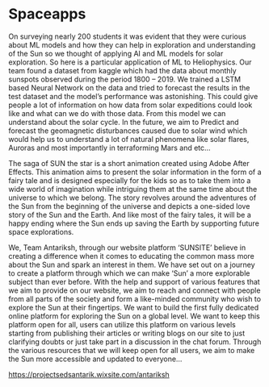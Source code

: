 # Spaceapps
On surveying nearly 200 students it was evident that they were curious about ML models and how they can help in exploration and understanding of the Sun so we thought of applying AI and ML models for solar exploration.
So here is a particular application of ML to Heliophysics. Our team found a dataset from kaggle which had the data about monthly sunspots observed during the period 1800 – 2019. We trained a LSTM based Neural Network on the data and tried to forecast the results in the test dataset and the model’s performance was astonishing. This could give people a lot of information on how data from solar expeditions could look like and what can we do with those data. From this model we can understand about the solar cycle.
In the future, we aim to Predict and forecast the geomagnetic disturbances caused due to solar wind which would help us to understand a lot of natural phenomena like solar flares, Auroras and most importantly in terraforming Mars and etc…
 
 
 
 
 
The saga of SUN the star is a short animation created using Adobe After Effects. This animation aims to present the solar information in the form of a fairy tale and is designed especially for the kids so as to take them into a wide world of imagination while intriguing them at the same time about the universe to which we belong. The story revolves around the adventures of the Sun from the beginning of the universe and depicts a one-sided love story of the Sun and the Earth. And like most of the fairy tales, it will be a happy ending where the Sun ends up saving the Earth by supporting future space explorations.
 
We, Team Antariksh, through our website platform ‘SUNSITE’ believe in creating a difference when it comes to educating the common mass more about the Sun and spark an interest in them. We have set out on a journey to create a platform through which we can make ‘Sun’ a more explorable subject than ever before. With the help and support of various features that we aim to provide on our website, we aim to reach and connect with people from all parts of the society and form a like-minded community who wish to explore the Sun at their fingertips. We want to build the first fully dedicated online platform for exploring the Sun on a global level. We want to keep this platform open for all, users can utilize this platform on various levels starting from publishing their articles or writing blogs on our site to just clarifying doubts or just take part in a discussion in the chat forum. Through the various resources that we will keep open for all users, we aim to make the Sun more accessible and updated to everyone…


https://projectsedsantarik.wixsite.com/antariksh
